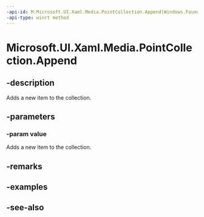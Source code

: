 ```yaml
---
-api-id: M:Microsoft.UI.Xaml.Media.PointCollection.Append(Windows.Foundation.Point)
-api-type: winrt method
---
```


<!-- Method syntax
public void Append(Windows.Foundation.Point value)
-->

# Microsoft.UI.Xaml.Media.PointCollection.Append

## -description
Adds a new item to the collection.

## -parameters
### -param value
Adds a new item to the collection.

## -remarks

## -examples

## -see-also
